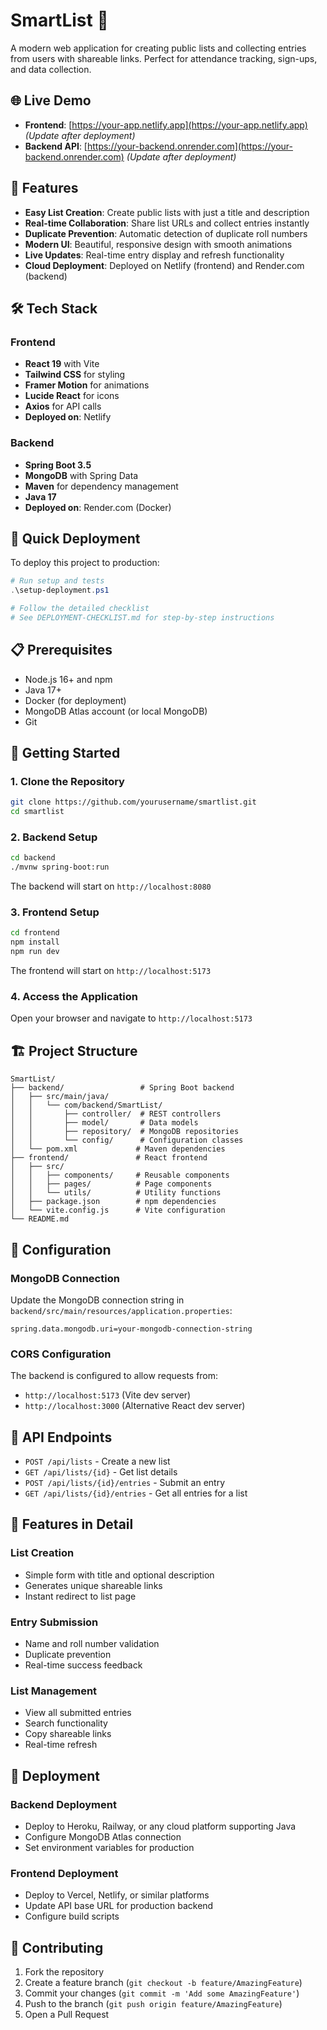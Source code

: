 # SmartList 📝

A modern web application for creating public lists and collecting entries from users with shareable links. Perfect for attendance tracking, sign-ups, and data collection.

## 🌐 Live Demo

- **Frontend**: [https://your-app.netlify.app](https://your-app.netlify.app) *(Update after deployment)*
- **Backend API**: [https://your-backend.onrender.com](https://your-backend.onrender.com) *(Update after deployment)*

## 🚀 Features

- **Easy List Creation**: Create public lists with just a title and description
- **Real-time Collaboration**: Share list URLs and collect entries instantly
- **Duplicate Prevention**: Automatic detection of duplicate roll numbers
- **Modern UI**: Beautiful, responsive design with smooth animations
- **Live Updates**: Real-time entry display and refresh functionality
- **Cloud Deployment**: Deployed on Netlify (frontend) and Render.com (backend)

## 🛠️ Tech Stack

### Frontend
- **React 19** with Vite
- **Tailwind CSS** for styling
- **Framer Motion** for animations
- **Lucide React** for icons
- **Axios** for API calls
- **Deployed on**: Netlify

### Backend
- **Spring Boot 3.5**
- **MongoDB** with Spring Data
- **Maven** for dependency management
- **Java 17**
- **Deployed on**: Render.com (Docker)

## 🚀 Quick Deployment

To deploy this project to production:

```powershell
# Run setup and tests
.\setup-deployment.ps1

# Follow the detailed checklist
# See DEPLOYMENT-CHECKLIST.md for step-by-step instructions
```

## 📋 Prerequisites

- Node.js 16+ and npm
- Java 17+
- Docker (for deployment)
- MongoDB Atlas account (or local MongoDB)
- Git

## 🚀 Getting Started

### 1. Clone the Repository

```bash
git clone https://github.com/yourusername/smartlist.git
cd smartlist
```

### 2. Backend Setup

```bash
cd backend
./mvnw spring-boot:run
```

The backend will start on `http://localhost:8080`

### 3. Frontend Setup

```bash
cd frontend
npm install
npm run dev
```

The frontend will start on `http://localhost:5173`

### 4. Access the Application

Open your browser and navigate to `http://localhost:5173`

## 🏗️ Project Structure

```
SmartList/
├── backend/                 # Spring Boot backend
│   ├── src/main/java/
│   │   └── com/backend/SmartList/
│   │       ├── controller/  # REST controllers
│   │       ├── model/       # Data models
│   │       ├── repository/  # MongoDB repositories
│   │       └── config/      # Configuration classes
│   └── pom.xml             # Maven dependencies
├── frontend/               # React frontend
│   ├── src/
│   │   ├── components/     # Reusable components
│   │   ├── pages/          # Page components
│   │   └── utils/          # Utility functions
│   ├── package.json        # npm dependencies
│   └── vite.config.js      # Vite configuration
└── README.md
```

## 🔧 Configuration

### MongoDB Connection

Update the MongoDB connection string in `backend/src/main/resources/application.properties`:

```properties
spring.data.mongodb.uri=your-mongodb-connection-string
```

### CORS Configuration

The backend is configured to allow requests from:
- `http://localhost:5173` (Vite dev server)
- `http://localhost:3000` (Alternative React dev server)

## 📡 API Endpoints

- `POST /api/lists` - Create a new list
- `GET /api/lists/{id}` - Get list details
- `POST /api/lists/{id}/entries` - Submit an entry
- `GET /api/lists/{id}/entries` - Get all entries for a list

## 🎨 Features in Detail

### List Creation
- Simple form with title and optional description
- Generates unique shareable links
- Instant redirect to list page

### Entry Submission
- Name and roll number validation
- Duplicate prevention
- Real-time success feedback

### List Management
- View all submitted entries
- Search functionality
- Copy shareable links
- Real-time refresh

## 🚀 Deployment

### Backend Deployment
- Deploy to Heroku, Railway, or any cloud platform supporting Java
- Configure MongoDB Atlas connection
- Set environment variables for production

### Frontend Deployment
- Deploy to Vercel, Netlify, or similar platforms
- Update API base URL for production backend
- Configure build scripts

## 🤝 Contributing

1. Fork the repository
2. Create a feature branch (`git checkout -b feature/AmazingFeature`)
3. Commit your changes (`git commit -m 'Add some AmazingFeature'`)
4. Push to the branch (`git push origin feature/AmazingFeature`)
5. Open a Pull Request
